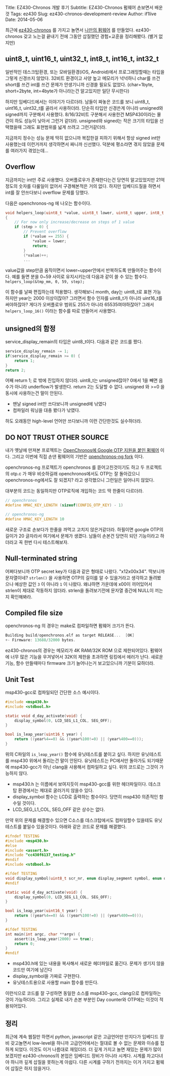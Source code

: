 Title: EZ430-Chronos 개발 후기
Subtitle: EZ430-Chronos 펌웨어 손보면서 배운것
Tags: ez430
Slug: ez430-chronos-development-review
Author: if1live
Date: 2014-05-06

최근에 [ez430-chronos](http://processors.wiki.ti.com/index.php/EZ430-Chronos) 를 가지고 놀면서 [나만의 펌웨어](my-openchronos-ng_) 를 만들었다. ez430-chronos 갖고 노는걸 끝내기 전에 그동안 삽질했던 경험+교훈을 정리해봤다. (별거 없지만)

uint8_t, uint16_t, uint32_t, int8_t, int16_t, int32_t
-----------------------------------------------------------

일반적인 데스크탑환경, 또는 모바일환경(iOS, Android)에서 프로그래밍할때는 타입을 그렇게 신경쓰지 않았다. 32비트 환경이고 사양 높고 메모리가 넉넉하니 char를 쓰건 short를 쓰건 int를 쓰건 문제가 안생기니까 신경쓸 필요도 없었다. (char=1byte, short=2byte, int=4byte가 아니라는건 알고있지만 일단 무시한다)

하지만 임베디드에서는 이야기가 다르더라. 남들이 짜놓은 코드를 보니 uint8_t, uint16_t, uint32_t를 골라서 사용하더라. 단순히 타입만 신경쓴게 아니라 unsigned와 signed까지 구분해서 사용했다. 8/16/32비트 구분해서 사용한건 MSP430이라는 물건이 하도 성능이 낮아서 그런거 같더라. unsigned와 signed는 작은 크기의 타입을 선택했을때 그래도 표현범위를 넓게 쓰려고 그런거같더라.

지금까지 정수는 성능 문제 딱히 없으니까 복잡한걸 피하기 위해서 항상 signed int만 사용했는데 이런거까지 생각하면서 짜니까 신선했다. 덕분에 평소라면 겪지 않았을 문제를 여러가지 겪었는데...

Overflow
--------

지금까지는 int만 주로 사용했다. 오버플로우가 존재한다는건 당연히 알고있었지만 21억정도의 숫자를 다룰일이 없어서 구경해본적은 거의 없다. 하지만 임베디드질을 하면서 int를 잘 안쓰다보니 overflow 문제를 당했다.

다음은 openchronos-ng 에 나오는 함수이다.

```c
void helpers_loop(uint8_t *value, uint8_t lower, uint8_t upper, int8_t step)
{
    // For now only increase/decrease on steps of 1 value
    if (step > 0) {
        // Prevent overflow
        if (*value == 255) {
            *value = lower;
            return;
        }
        (*value)++;
        ...
```

value값을 step만큼 움직이면서 lower~upper안에서 반복하도록 만들어주는 함수이다. 예를 들면 분을 0~59 사이로 유지시키는데 다음과 같이 쓸 수 있는 함수다. `helpers_loop(&tmp_mm, 0, 59, step);`

이 함수를 날짜 편집하는데 적용했다. 생각해보니 month, day는 uint8_t로 표현 가능하지만 year는 2000 이상이잖아? 그러면서 함수 인자를 uint8_t가 아니라 uint16_t를 써야하잖아? 게다가 오버플로우 범위도 255가 아니라 65535여야하잖아? 그래서 `helpers_loop_16()` 이라는 함수를 따로 만들어서 사용했다.

unsigned의 함정
---------------

service_display_remain의 타입은 uint8_t이다. 다음과 같은 코드를 짰다.

```c
service_display_remain -= 1;
if(service_display_remain >= 0) {
    return 1;
}
return 2;
```

어째 return 1; 로 밖에 진입하지 않더라. uint8_t는 unsigned잖아? 0에서 1을 빼면 음수가 아니라 underflow가 발생한다. return 2는 도달할 수 없다. unsigned 와 &gt;=0 을 동시에 사용하는건 말이 안된다.

-   맨날 signed int만 쓰다보니까 unsigned에 낚였다
-   컴파일러 워닝을 대충 봤다가 낚였다.

하도 오래동안 high-level 언어만 쓰다보니까 이런 간단한것도 실수하더라.

DO NOT TRUST OTHER SOURCE
-------------------------

내가 옛날에 만져본 프로젝트는 [OpenChronos에 Google OTP 지원을 붙인 펌웨어](openchronos_) 이다. 그리고 이번에 직접 손댄 펌웨어의 기반은 [openchronos-ng fork](openchronos-ng_) 이다.

openchronos-ng 프로젝트가 openchronos 를 뜯어고친것이기도 하고 두 프로젝트의 otp.c 가 매우 비슷하길래 openchronos에서도 OTP는 잘 돌아갔으니 openchronos-ng에서도 잘 되겠지? 라고 생각했으니 그런일은 일어나지 않았다.

대부분의 코드는 동일하지만 OTP로직에 개입하는 코드 딱 한줄이 다르더라.

```c
// openchronos
#define HMAC_KEY_LENGTH (sizeof(CONFIG_OTP_KEY) - 1)

// openchronos-ng
#define HMAC_KEY_LENGTH 10
```

새로운 구조로 손보다가 한줄을 까먹고 고치지 않은거같더라. 하필이면 google OTP의 길이가 20 글자라서 여기에서 문제가 생겼다. 남들이 손본건 당연히 되던 기능이라고 하더라고 꼭 한번 다시 테스트해보자.

Null-terminated string
----------------------

어쩌다보니까 OTP secret key가 다음과 같은 형태로 나왔다. "x12x00x34". 딱보니까 문자열이네? `strlen()` 을 사용하면 OTP의 길이를 알 수 있을거라고 생각하고 돌려봤으나 예상한 값인 `3` 이 아니라 `1` 이 나왔다. 왜냐하면 가운데에 x00이 끼어있어서 strlen이 제대로 작동하지 않더라. strlen을 돌려보기전에 문자열 중간에 NULL이 끼는지 확인해봐라.

Compiled file size
------------------

openchronos-ng 의 경우는 make로 컴파일하면 펌웨어 크기가 뜬다.

```c
Building build/openchronos.elf as target RELEASE...  [OK]
+- Firmware: 13688/32000 bytes.
```

ez430-chronos의 경우는 메모리가 4K RAM/32K ROM 으로 제한되어있다. 펌웨어에 너무 많은 기능을 우겨넣어서 32K의 제한을 초과하면 링킹에서 에러가 난다. 새로운 기능, 함수 만들때마다 firmware 크기 늘어나는거 보고있으니까 기분이 묘하더라.

Unit Test
---------

msp430-gcc로 컴파일되던 간단한 소스 예시이다.

```c
#include <msp430.h>
#include <stdbool.h>

static void d_day_activate(void) {
    display_symbol(0, LCD_SEG_L1_COL, SEG_OFF);
}

bool is_leap_year(uint16_t year) {
    return ((year%4==0) && ((year%100!=0) || (year%400==0)));
}
```

위의 C파일의 `is_leap_year()` 함수에 유닛테스트를 붙이고 싶다. 하지만 유닛테스트를 msp430 위에서 돌리는건 말이 안된다. 유닛테스트는 PC에서만 돌아가도 되기때문에 msp430-gcc가 아닌 clang을 사용해서 컴파일하고 싶다. 위의 코드로는 그것이 가능하지 않다.

-   msp430.h 는 이름에서 보여지듯이 msp430-gcc를 위한 헤더파일이다. 데스크탑 환경에서는 제대로 굴러가지 않을수 있다.
-   display_symbol 함수는 LCD로 출력하는 함수이다. 당연히 msp430 의존적인 함수일 것이다.
-   LCD_SEG_L1_COL, SEG_OFF 같은 상수는 없다.

만약 위의 문제를 해결할수 있으면 C소스를 데스크탑에서도 컴파일할수 있을테도 유닛테스트를 붙일수 있을것이다. 아래와 같은 코드로 문제를 해결했다.

```c
#ifndef TESTING
#include <msp430.h>
#else
#include <assert.h>
#include "cc430f6137_testing.h"
#endif
#include <stdbool.h>

#ifdef TESTING
void display_symbol(uint8_t scr_nr, enum display_segment symbol, enum display_segstate state) {}
#endif

static void d_day_activate(void) {
    display_symbol(0, LCD_SEG_L1_COL, SEG_OFF);
}

bool is_leap_year(uint16_t year) {
    return ((year%4==0) && ((year%100!=0) || (year%400==0)));
}

#ifdef TESTING
int main(int argc, char **argv) {
    assert(is_leap_year(2000) == true);
    return 0;
}
#endif
```

-   msp430.h에 있는 내용을 복사해서 새로운 헤더파일로 옮긴다. 문제가 생기지 않을 코드만 여기에 남긴다
-   display_symbol을 가짜로 구현한다.
-   유닛테스트용으로 사용할 main 함수를 만든다.

이런식으로 코드를 잘 구성하면 동일한 소스를 msp430-gcc, clang으로 컴파일하는것이 가능하더라. 그리고 실제로 내가 손본 부분인 Day counter와 OTP에는 이것이 적용되어있다.

정리
----

최근에 계속 웹질만 하면서 python, javascript 같은 고급언어만 만지다가 임베디드 장비 갖고놀면서 low-level을 하니까 고급언어에서는 절대로 볼 수 없는 문제와 이슈를 접하게 되었다. 이것도 이거 나름대로 재밌더라. 더 깊게 가지고 놀면 재밌는 문제가 많이 보겠지만 ez430-chronos의 본업은 임베디드 장비가 아니라 시계다. 시계를 차고다녀야 하니까 깊게 삽질을 못하는게 아쉽다. 다른 시계를 구하기 전까지는 이거 가지고 펌웨어 삽질은 하지 않을거다.
